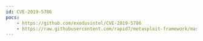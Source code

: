 ```yaml
---
id: CVE-2019-5786
pocs:
    - https://github.com/exodusintel/CVE-2019-5786
    - https://raw.githubusercontent.com/rapid7/metasploit-framework/master/modules/exploits/windows/browser/chrome_filereader_uaf.rb
---
```

